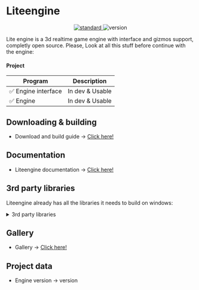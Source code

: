 # Liteengine
<p align="center">
  <a href="https://en.wikipedia.org/wiki/C%2B%2B11">
    <img src="https://img.shields.io/badge/C%2B%2B-11-blue.svg" alt="standard"/>
  </a>
  </a>
  <img src="https://img.shields.io/badge/version-0.6-blue.svg?cacheSeconds=2592000" alt="version"/>
</p>


Lite engine is a 3d realtime game engine with interface and gizmos support, completly open source. Please, Look at all this stuff before continue with the engine:

#### Project
| Program | Description |
| --- | --- |
| :white_check_mark: Engine interface | In dev & Usable |
| :white_check_mark: Engine | In dev & Usable |

## Downloading & building
- Download and build guide -> [Click here!](https://github.com/AlmartDev/InsiderEngine/wiki/Downloading-and-building)

## Documentation
- Liteengine documentation -> [Click here!]([https://github.com/AlmartDev/InsiderEngine/wiki/Documentation](https://github.com/maritim/LiteEngine/wiki/))

## 3rd party libraries
Liteengine already has all the libraries it needs to build on windows:

<details><summary>3rd party libraries</summary>
<p>

- assimp
- SDL2
- OpenAL
- ImGui (gizmos)
- ImGui 
- SimpleIni
- bullet (physics)
- glm
- GLEW
- spdlog

</p>
</details>

## Gallery
- Gallery -> [Click here!]([https://github.com/AlmartDev/InsiderEngine/wiki/Gallery](https://github.com/maritim/LiteEngine/wiki))

## Project data
- Engine version -> version
